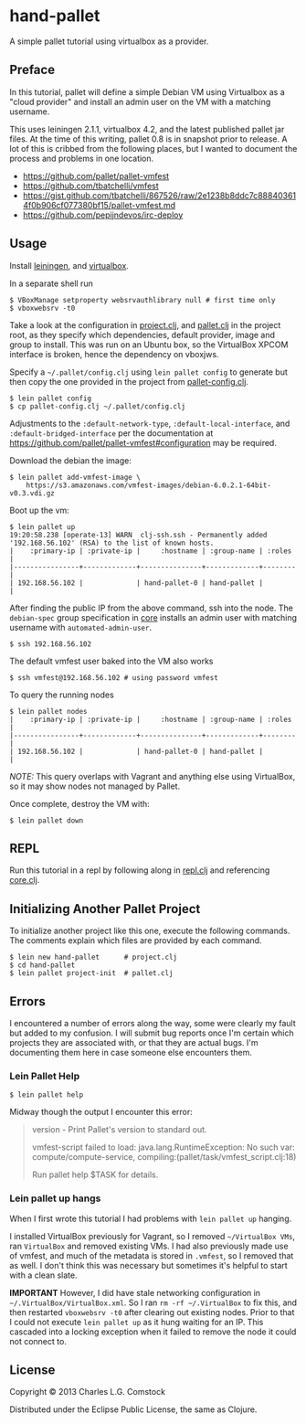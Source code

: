 # hand-pallet

A simple pallet tutorial using virtualbox as a provider.

## Preface

In this tutorial, pallet will define a simple Debian VM using
Virtualbox as a "cloud provider" and install an admin user on the VM
with a matching username.

This uses leiningen 2.1.1, virtualbox 4.2, and the latest published
pallet jar files. At the time of this writing, pallet 0.8 is in
snapshot prior to release. A lot of this is cribbed from the following
places, but I wanted to document the process and problems in one
location.

 * https://github.com/pallet/pallet-vmfest
 * https://github.com/tbatchelli/vmfest
 * https://gist.github.com/tbatchelli/867526/raw/2e1238b8ddc7c888403614f0b906cf077380bf15/pallet-vmfest.md
 * https://github.com/pepijndevos/irc-deploy

## Usage

Install [leiningen](https://github.com/technomancy/leiningen), and
[virtualbox](https://www.virtualbox.org/wiki/Downloads).

In a separate shell run

    $ VBoxManage setproperty websrvauthlibrary null # first time only
    $ vboxwebsrv -t0

Take a look at the configuration in [project.clj](project.clj), and
[pallet.clj](pallet.clj) in the project root, as they specify which
dependencies, default provider, image and group to install. This was
run on an Ubuntu box, so the VirtualBox XPCOM interface is broken,
hence the dependency on vboxjws.

Specify a `~/.pallet/config.clj` using `lein pallet config` to
generate but then copy the one provided in the project from
[pallet-config.clj](pallet-config.clj).

    $ lein pallet config
    $ cp pallet-config.clj ~/.pallet/config.clj

Adjustments to the `:default-network-type`,
`:default-local-interface`, and `:default-bridged-interface` per the
documentation at https://github.com/pallet/pallet-vmfest#configuration
may be required.

Download the debian the image:

    $ lein pallet add-vmfest-image \
        https://s3.amazonaws.com/vmfest-images/debian-6.0.2.1-64bit-v0.3.vdi.gz

Boot up the vm:

```
$ lein pallet up
19:20:58.238 [operate-13] WARN  clj-ssh.ssh - Permanently added '192.168.56.102' (RSA) to the list of known hosts.
|    :primary-ip | :private-ip |     :hostname | :group-name | :roles |
|----------------+-------------+---------------+-------------+--------|
| 192.168.56.102 |             | hand-pallet-0 | hand-pallet |        |
```

After finding the public IP from the above command, ssh into the node.
The `debian-spec` group specification in
[core](src/hand_pallet/core.clj) installs an admin user with matching
username with `automated-admin-user`.

    $ ssh 192.168.56.102

The default vmfest user baked into the VM also works

    $ ssh vmfest@192.168.56.102 # using password vmfest

To query the running nodes

```
$ lein pallet nodes
|    :primary-ip | :private-ip |     :hostname | :group-name | :roles |
|----------------+-------------+---------------+-------------+--------|
| 192.168.56.102 |             | hand-pallet-0 | hand-pallet |        |
```

*NOTE:* This query overlaps with Vagrant and anything else using
 VirtualBox, so it may show nodes not managed by Pallet.

Once complete, destroy the VM with:

    $ lein pallet down

## REPL

Run this tutorial in a repl by following along in
[repl.clj](src/hand_pallet/repl.clj) and referencing
[core.clj](src/hand_pallet/core.clj).

## Initializing Another Pallet Project

To initialize another project like this one, execute the following
commands. The comments explain which files are provided by each
command.

    $ lein new hand-pallet      # project.clj
    $ cd hand-pallet
    $ lein pallet project-init  # pallet.clj

## Errors

I encountered a number of errors along the way, some were clearly my
fault but added to my confusion. I will submit bug reports once I'm
certain which projects they are associated with, or that they are
actual bugs. I'm documenting them here in case someone else encounters
them.

### Lein Pallet Help

    $ lein pallet help

Midway though the output I encounter this error:

> version          - Print Pallet's version to standard out.
>
> vmfest-script failed to load: java.lang.RuntimeException: No such var: compute/compute-service, compiling:(pallet/task/vmfest_script.clj:18)
>
> Run pallet help $TASK for details.

### Lein pallet up hangs

When I first wrote this tutorial I had problems with `lein pallet up`
hanging.

I installed VirtualBox previously for Vagrant, so I removed
`~/VirtualBox VMs`, ran `VirtualBox` and removed existing VMs. I had
also previously made use of vmfest, and much of the metadata is stored
in `.vmfest`, so I removed that as well. I don't think this was
necessary but sometimes it's helpful to start with a clean slate.

**IMPORTANT** However, I did have stale networking configuration in
`~/.VirtualBox/VirtualBox.xml`. So I ran `rm -rf ~/.VirtualBox` to fix
this, and then restarted `vboxwebsrv -t0` after clearing out existing
nodes. Prior to that I could not execute `lein pallet up` as it hung
waiting for an IP. This cascaded into a locking exception when it
failed to remove the node it could not connect to.

## License

Copyright © 2013 Charles L.G. Comstock

Distributed under the Eclipse Public License, the same as Clojure.
